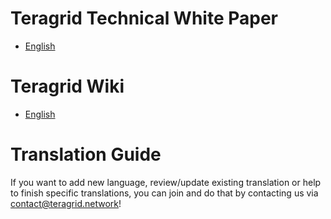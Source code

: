 # Teragrid Technical White Paper

- [English](TechnicalWhitePaper.md)

# Teragrid Wiki

- [English](https://github.com/teragrid/teradocs/wiki)

# Translation Guide

If you want to add new language, review/update existing translation or help to finish specific translations, you can join and do that by contacting us via contact@teragrid.network!
